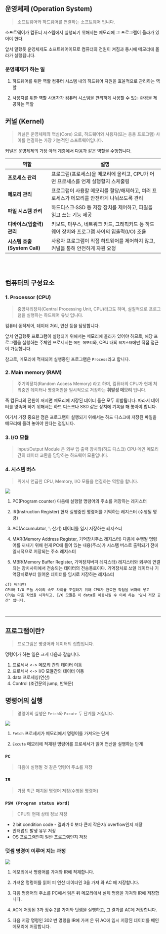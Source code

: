 ## 운영체제 (Operation System)
> 소프트웨어와 하드웨어를 연결하는 소프트웨어 입니다.

소프트웨어가 컴퓨터 시스템에서 실행되기 위해서는 메모리에 그 프로그램이 올라가 있어야 한다.

앞서 말했듯 운영체제도 소프트웨어이므로 컴퓨터의 전원이 켜짐과 동시에 메모리에 올라가 실행됩니다.


### 운영체제가 하는 일

1. 하드웨어를 위한 역할
컴퓨터 시스템 내의 하드웨어 자원을 효율적으로 관리하는 역할

2. 사용자를 위한 역할
사용자가 컴퓨터 시스템을 편리하게 사용할 수 있는 환경을 제공하는 역할



## 커널 (Kernel)
> 커널은 운영체제의 핵심(Core) 으로, 하드웨어와 사용자(또는 응용 프로그램) 사이를 연결하는 가장 기본적인 소프트웨어입니다.

커널은 운영체제의 가장 아래 계층에서 다음과 같은 역할을 수행합니다.

| 역할                      | 설명                                                       |
| ----------------------- | -------------------------------------------------------- |
| **프로세스 관리**             | 프로그램(프로세스)을 메모리에 올리고, CPU가 어떤 프로세스를 언제 실행할지 스케줄링         |
| **메모리 관리**              | 프로그램이 사용할 메모리를 할당/해제하고, 여러 프로세스가 메모리를 안전하게 나눠쓰도록 관리      |
| **파일 시스템 관리**           | 하드디스크·SSD 등 저장 장치를 제어하고, 파일을 읽고 쓰는 기능 제공                 |
| **디바이스(입출력) 관리**        | 키보드, 마우스, 네트워크 카드, 그래픽카드 등 하드웨어 장치와 프로그램 사이의 입출력(I/O) 조율 |
| **시스템 호출(System Call)** | 사용자 프로그램이 직접 하드웨어를 제어하지 않고, 커널을 통해 안전하게 자원 요청            |




<br>


<br>

## 컴퓨터의 구성요소

### 1. Processor (CPU)
> 중앙처리장치(Central Processing Unit, CPU)라고도 하며, 실질적으로 프로그램을 실행하는 하드웨어 유닛 입니다.

컴퓨터 동작제어, 데이터 처리, 연산 등을 담당합니다.


앞서 언급했듯 프로그램이 실행되기 위해서는 메모리에 올라가 있어야 하므로, 
해당 프로그램을 실행하는 주체인 프로세서는 `메인 메모리`와, CPU 내의 `레지스터`에만 직접 접근이 가능합니다.


참고로, 메모리에 적재되어 실행중인 프로그램은 `Process`라고 합니다.


### 2. Main memory (RAM)
> 주기억장치(Random Access Memory) 라고 하며, 컴퓨터의 CPU가 현재 처리중인 데이터나 명령어만을 일시적으로 저장하는 **휘발성 메모리** 입니다.


즉 컴퓨터의 전윈이 꺼지면 메모리에 저장된 데이터 들은 모두 휘발됩니다.
따라서 데이터를 영속화 하기 위해서는 하드 디스크나 SSD 같은 장치에 기록을 해 놓아야 합니다.

여기서 가장 중요한 점은 프로그램이 실행되기 위해서는 하드 디스크에 저장된 파일을 메모리에 올려 놓아야 한다는 점입니다.


### 3. I/O 모듈
> Input/Output Module 은 외부 입·출력 장치와(하드 디스크) CPU·메인 메모리 간의 데이터 교환을 담당하는 하드웨어 모듈입니다.


### 4. 시스템 버스
> 위에서 언급한 CPU, Memory, I/O 모듈을 연결하는 역할을 합니다.



![](https://velog.velcdn.com/images/chxghee/post/1698476d-c65b-4c05-b3f1-49fcb08029ad/image.png)

1. PC(Program counter)
다음에 실행할 명령어의 주소를 저장하는 레지스터

2. IR(Instruction Register)
현재 실행중인 명령어를 기억하는 레지스터 (수행될 명령)

3. AC(Accumulator, 누산기)
데이터를 일시 저장하는 레지스터

3. MAR(Memory Address Register, 기억장치주소 레지스터)
다음에 수행될 명령어를 꺼내기 위해 현재 PC에 들어 있는 내용(주소)가
시스템 버스로 출력되기 전에 일시적으로 저장되는 주소 레지스터

4. MBR(Memory Buffer Register, 기억장치버퍼 레지스터)
레지스터와 외부에 연결되는 장치사이에서 전송되는 데이터의 전송통로이다.
기억장치로 쓰일 데이터나 기억장치로부터 읽어온 데이터를 임시로 저장하는 레지스터


```
cf) 버퍼란?
CPU와 I/O 모듈 사이의 속도 차이를 조절하기 위해 CPU가 완료한 작업을 버퍼에 넣고 
CPU는 다음 작업을 시작하고, I/O 모듈은 이 data를 이동시킬 수 이쎄 하는 '임시 저장 공간' 압니다.
```

<br>


---

## 프로그램이란?
> 프로그램은 명령어와 데이터의 집합입니다.

명령어가 하는 일은 크게 다음과 같습니다.

1. 프로세서 <-> 메모리 간의 데이터 이동
2. 프로세서 <-> I/O 모듈간의 데이터 이동
3. data 프로세싱(연산)
4. Control (조건문의 jump, 반복문)



## 명령어의 실행
> 명령어의 실행은 `Fetch`와 `Excute` 두 단계를 거칩니다.

![](https://velog.velcdn.com/images/chxghee/post/9deb6a5f-95bd-4028-95e4-75f4f08faba0/image.png)


1. `Fetch`
프로세서가 메모리에서 명령어를 가져오는 단계


2. `Excute`
메모리에 적재된 명령어를 프로세서가 읽어 연산을 실행하는 단계



### `PC`
>다음에 실행될 것 같은 명령어 주소를 저장

### `IR`
> 가장 최근 패치된 명령어 저장(수행된 명령어)

### `PSW (Program status Word)`
> CPU의 현재 상태 정보 저장

- 2 bit condition code - 결과가 0 보다 큰지 작은지/ overflow인지 저장
- 인터럽트 발생 유무 저장
- OS 프로그램인지 일반 프로그램인지 저장


### 덧셈 명령이 이루어 지는 과정

![](https://velog.velcdn.com/images/chxghee/post/5c3e29e2-9ebc-4834-ae13-1553b23a251a/image.png)

1. 메모리에서 명령어를 가져와 IR에 적재합니다.

2. 가져온 명령어를 읽어 피 연산 데이터인 3을 가져 와 AC 에 저장합니다.

3. 다음 명령어의 주소를 PC에서 읽은 뒤 메모리에서 실제 명령을 가져와 IR에 저장합니다.

4. AC에 저장된 3과 정수 2를 가져와 덧셈을 실행하고, 그 결과를 AC에 저장합니다.

5. 다음 저장 명령인 302 번 명령을 IR에 가져 온 뒤 AC에 임시 저장된 데이터를 메인 메모리에 저장합니다.



